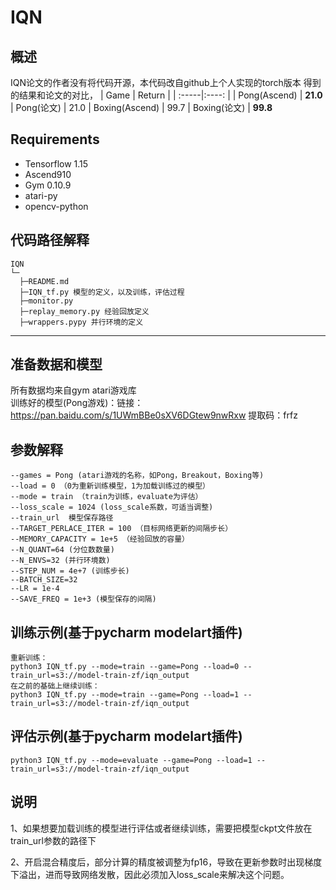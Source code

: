 # IQN
## 概述
IQN论文的作者没有将代码开源，本代码改自github上个人实现的torch版本
得到的结果和论文的对比，
| Game | Return |
| :-----|:----: |
| Pong(Ascend) | **21.0**
| Pong(论文) | 21.0 
| Boxing(Ascend) | 99.7 
| Boxing(论文) | **99.8** 

## Requirements
- Tensorflow 1.15
- Ascend910
- Gym 0.10.9
- atari-py
- opencv-python

## 代码路径解释

```shell
IQN
└─ 
  ├─README.md
  ├─IQN_tf.py 模型的定义，以及训练，评估过程
  ├─monitor.py 
  ├─replay_memory.py 经验回放定义 
  ├─wrappers.pypy 并行环境的定义
```
---

## 准备数据和模型
所有数据均来自gym atari游戏库  
训练好的模型(Pong游戏)：链接：https://pan.baidu.com/s/1UWmBBe0sXV6DGtew9nwRxw 
提取码：frfz 



## 参数解释 
	--games = Pong (atari游戏的名称，如Pong，Breakout，Boxing等) 
	--load = 0 （0为重新训练模型，1为加载训练过的模型）
	--mode = train （train为训练，evaluate为评估）
	--loss_scale = 1024 (loss_scale系数，可适当调整)
	--train_url  模型保存路径
	--TARGET_PERLACE_ITER = 100 （目标网络更新的间隔步长）
	--MEMORY_CAPACITY = 1e+5 （经验回放的容量）
	--N_QUANT=64 (分位数数量)
	--N_ENVS=32 (并行环境数)
	--STEP_NUM = 4e+7 (训练步长)
	--BATCH_SIZE=32
	--LR = 1e-4                             
	--SAVE_FREQ = 1e+3 (模型保存的间隔)

## 训练示例(基于pycharm modelart插件)
	重新训练：
	python3 IQN_tf.py --mode=train --game=Pong --load=0 --train_url=s3://model-train-zf/iqn_output
	在之前的基础上继续训练：
	python3 IQN_tf.py --mode=train --game=Pong --load=1 --train_url=s3://model-train-zf/iqn_output 

## 评估示例(基于pycharm modelart插件)
	python3 IQN_tf.py --mode=evaluate --game=Pong --load=1 --train_url=s3://model-train-zf/iqn_output

## 说明
1、如果想要加载训练的模型进行评估或者继续训练，需要把模型ckpt文件放在train_url参数的路径下

2、开启混合精度后，部分计算的精度被调整为fp16，导致在更新参数时出现梯度下溢出，进而导致网络发散，因此必须加入loss_scale来解决这个问题。